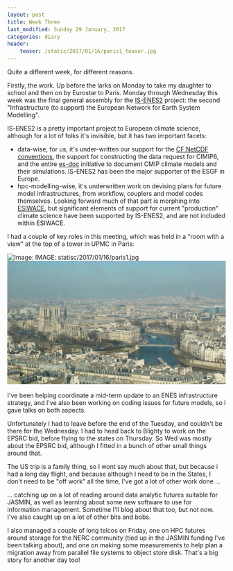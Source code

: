```yaml
---
layout: post
title: Week Three
last_modified: Sunday 29 January, 2017
categories: diary
header:
    teaser: /static/2017/01/16/paris1_teaser.jpg
---
```

Quite a different week, for different reasons.

Firstly, the work.  Up before the larks on Monday to take my daughter to school and then on by Eurostar to Paris. Monday through Wednesday this week was the final general assembly for the [IS-ENES2](https://is.enes.org/) project: the second "Infrastructure (to support) the European Network for Earth System Modelling".

IS-ENES2 is a pretty important project to European climate science, although for a lot of folks it's invisible, but it has two important facets:
* data-wise, for us, it's under-written our support for the [CF NetCDF conventions](http://cfconventions.org), the support for constructing the data request for CIMIP6, and the entire [es-doc](http://es-doc.org) initiative to document CMIP climate models and their simulations. IS-ENES2 has been the major supporter of the ESGF in Europe.
* hpc-modelling-wise, it's underwritten work on devising plans for future model infrastructures, from workflow, couplers and model codes themselves. Looking forward much of that part is morphing into [ESIWACE](https://wwww.esiwace.eu), but significant elements of support for current "production" climate science have been supported by IS-ENES2, and are not included within ESIWACE.

I had a couple of key roles in this meeting, which was held in a "room with a view" at the top of a tower in UPMC in Paris:

![Image: IMAGE: statisc/2017/01/16/paris1.jpg ](/assets/images/2017-01-16-paris1.jpg)
![Image: IMAGE: static/2017/01/17/paris2.jpg ](/assets/images/2017-01-17-paris2.jpg)

I've been helping coordinate a mid-term update to an ENES infrastructure strategy, and I've also been working on coding issues for future models, so I gave talks on both aspects.

Unfortunately I had to leave before the end of the Tuesday, and couldn't be there for the Wednesday. I had to head back to Blighty to work on the EPSRC bid, before flying to the states on Thursday. So Wed was mostly about the EPSRC bid, although I fitted in a bunch of other small things around that.

The US trip is a family thing, so I wont say much about that, but because i had a long day flight, and because although I need to be in the States, I don't need to be "off work" all the time, I've got a lot of other work done ...

... catching up on a lot of reading around data analytic futures suitable for JASMIN, as well as learning about some new software to use for information management. Sometime I'll blog about that too, but not now.  I've also caught up on a lot of other bits and bobs.

I also managed a couple of long telcos on Friday, one on HPC futures around storage for the NERC community (tied up in the JASMIN funding I've been talking about), and one on making some measurements to help plan a migration away from parallel file systems to object store disk. That's a big story for another day too!
